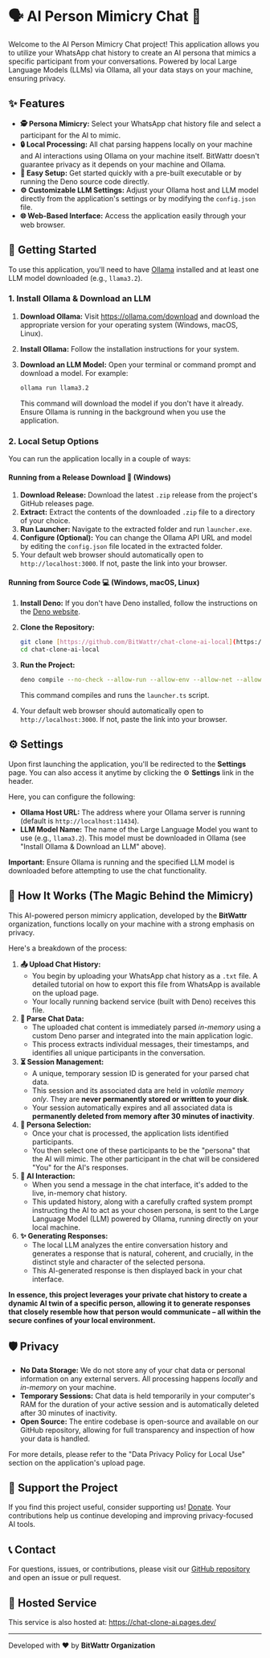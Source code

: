# 🗣️ AI Person Mimicry Chat 🧠

Welcome to the AI Person Mimicry Chat project! This application allows you to utilize your WhatsApp chat history to create an AI persona that mimics a specific participant from your conversations. Powered by local Large Language Models (LLMs) via Ollama, all your data stays on your machine, ensuring privacy.

## ✨ Features

* **🕵️ Persona Mimicry:** Select your WhatsApp chat history file and select a participant for the AI to mimic.
* **🔒 Local Processing:** All chat parsing happens locally on your machine and AI interactions using Ollama on your machine itself. BitWattr doesn't guarantee privacy as it depends on your machine and Ollama.
* **🚀 Easy Setup:** Get started quickly with a pre-built executable or by running the Deno source code directly.
* **⚙️ Customizable LLM Settings:** Adjust your Ollama host and LLM model directly from the application's settings or by modifying the `config.json` file.
* **🌐 Web-Based Interface:** Access the application easily through your web browser.

## 🚀 Getting Started

To use this application, you'll need to have [Ollama](https://ollama.com/download) installed and at least one LLM model downloaded (e.g., `llama3.2`).

### 1. Install Ollama & Download an LLM

1.  **Download Ollama:** Visit <https://ollama.com/download> and download the appropriate version for your operating system (Windows, macOS, Linux).
2.  **Install Ollama:** Follow the installation instructions for your system.
3.  **Download an LLM Model:** Open your terminal or command prompt and download a model. For example:

    ```bash
    ollama run llama3.2
    ```

    This command will download the model if you don't have it already. Ensure Ollama is running in the background when you use the application.

### 2. Local Setup Options

You can run the application locally in a couple of ways:

#### Running from a Release Download 🚀 (Windows)

1.  **Download Release:** Download the latest `.zip` release from the project's GitHub releases page.
2.  **Extract:** Extract the contents of the downloaded `.zip` file to a directory of your choice.
3.  **Run Launcher:** Navigate to the extracted folder and run `launcher.exe`.
4.  **Configure (Optional):** You can change the Ollama API URL and model by editing the `config.json` file located in the extracted folder.
5.  Your default web browser should automatically open to `http://localhost:3000`. If not, paste the link into your browser.

#### Running from Source Code 💻 (Windows, macOS, Linux)

1.  **Install Deno:** If you don't have Deno installed, follow the instructions on the [Deno website](https://deno.land/#installation).
2.  **Clone the Repository:**

    ```bash
    git clone [https://github.com/BitWattr/chat-clone-ai-local](https://github.com/BitWattr/chat-clone-ai-local)
    cd chat-clone-ai-local
    ```

3.  **Run the Project:**

    ```bash
    deno compile --no-check --allow-run --allow-env --allow-net --allow-read launcher.ts
    ```

    This command compiles and runs the `launcher.ts` script.
4.  Your default web browser should automatically open to `http://localhost:3000`. If not, paste the link into your browser.

## ⚙️ Settings

Upon first launching the application, you'll be redirected to the **Settings** page. You can also access it anytime by clicking the ⚙️ **Settings** link in the header.

Here, you can configure the following:

* **Ollama Host URL:** The address where your Ollama server is running (default is `http://localhost:11434`).
* **LLM Model Name:** The name of the Large Language Model you want to use (e.g., `llama3.2`). This model must be downloaded in Ollama (see "Install Ollama & Download an LLM" above).

**Important:** Ensure Ollama is running and the specified LLM model is downloaded before attempting to use the chat functionality.

## 🤝 How It Works (The Magic Behind the Mimicry)

This AI-powered person mimicry application, developed by the **BitWattr** organization, functions locally on your machine with a strong emphasis on privacy.

Here's a breakdown of the process:

1.  **📤 Upload Chat History:**
    * You begin by uploading your WhatsApp chat history as a `.txt` file. A detailed tutorial on how to export this file from WhatsApp is available on the upload page.
    * Your locally running backend service (built with Deno) receives this file.
2.  **📝 Parse Chat Data:**
    * The uploaded chat content is immediately parsed *in-memory* using a custom Deno parser and integrated into the main application logic.
    * This process extracts individual messages, their timestamps, and identifies all unique participants in the conversation.
3.  **⏳ Session Management:**
    * A unique, temporary session ID is generated for your parsed chat data.
    * This session and its associated data are held in *volatile memory only*. They are **never permanently stored or written to your disk**.
    * Your session automatically expires and all associated data is **permanently deleted from memory after 30 minutes of inactivity**.
4.  **👤 Persona Selection:**
    * Once your chat is processed, the application lists identified participants.
    * You then select one of these participants to be the "persona" that the AI will mimic. The other participant in the chat will be considered "You" for the AI's responses.
5.  **💬 AI Interaction:**
    * When you send a message in the chat interface, it's added to the live, in-memory chat history.
    * This updated history, along with a carefully crafted system prompt instructing the AI to act as your chosen persona, is sent to the Large Language Model (LLM) powered by Ollama, running directly on your local machine.
6.  **✨ Generating Responses:**
    * The local LLM analyzes the entire conversation history and generates a response that is natural, coherent, and crucially, in the distinct style and character of the selected persona.
    * This AI-generated response is then displayed back in your chat interface.

**In essence, this project leverages your private chat history to create a dynamic AI twin of a specific person, allowing it to generate responses that closely resemble how that person would communicate – all within the secure confines of your local environment.**

## 🛡️ Privacy

* **No Data Storage:** We do not store any of your chat data or personal information on any external servers. All processing happens *locally* and *in-memory* on your machine.
* **Temporary Sessions:** Chat data is held temporarily in your computer's RAM for the duration of your active session and is automatically deleted after 30 minutes of inactivity.
* **Open Source:** The entire codebase is open-source and available on our GitHub repository, allowing for full transparency and inspection of how your data is handled.

For more details, please refer to the "Data Privacy Policy for Local Use" section on the application's upload page.

## 🙏 Support the Project

If you find this project useful, consider supporting us! [Donate](https://bitwattr.pages.dev/donate). Your contributions help us continue developing and improving privacy-focused AI tools.

## 📞 Contact

For questions, issues, or contributions, please visit our [GitHub repository](https://github.com/BitWattr/chat-clone-ai-local) and open an issue or pull request.

## 🔗 Hosted Service

This service is also hosted at: <https://chat-clone-ai.pages.dev/>

---
Developed with ❤️ by **BitWattr Organization**